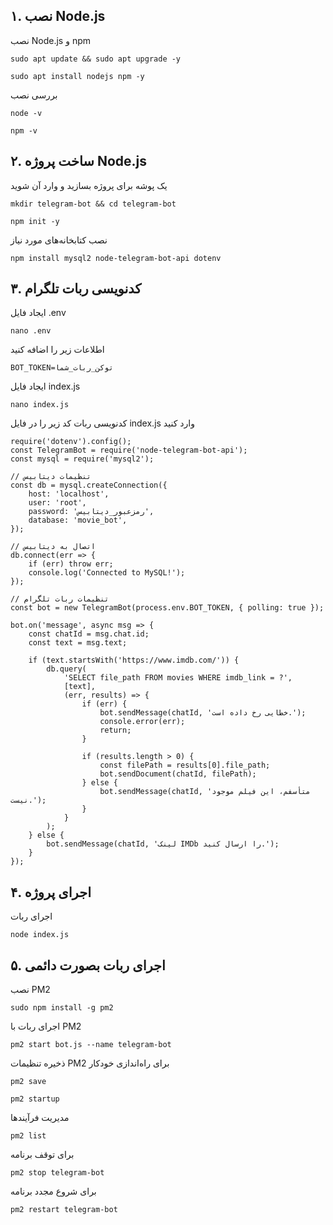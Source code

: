 ## ۱. نصب Node.js
نصب Node.js و npm
```
sudo apt update && sudo apt upgrade -y
```
```
sudo apt install nodejs npm -y
```
بررسی نصب
```
node -v
```
```
npm -v
```
## ۲. ساخت پروژه Node.js
یک پوشه برای پروژه بسازید و وارد آن شوید
```
mkdir telegram-bot && cd telegram-bot
```
```
npm init -y
```
نصب کتابخانه‌های مورد نیاز
```
npm install mysql2 node-telegram-bot-api dotenv
```
## ۳. کدنویسی ربات تلگرام
ایجاد فایل .env
```
nano .env
```

اطلاعات زیر را اضافه کنید
```
BOT_TOKEN=توکن_ربات_شما
```
ایجاد فایل index.js
```
nano index.js
```
کدنویسی ربات
کد زیر را در فایل index.js وارد کنید
```
require('dotenv').config();
const TelegramBot = require('node-telegram-bot-api');
const mysql = require('mysql2');

// تنظیمات دیتابیس
const db = mysql.createConnection({
    host: 'localhost',
    user: 'root',
    password: 'رمزعبور_دیتابیس',
    database: 'movie_bot',
});

// اتصال به دیتابیس
db.connect(err => {
    if (err) throw err;
    console.log('Connected to MySQL!');
});

// تنظیمات ربات تلگرام
const bot = new TelegramBot(process.env.BOT_TOKEN, { polling: true });

bot.on('message', async msg => {
    const chatId = msg.chat.id;
    const text = msg.text;

    if (text.startsWith('https://www.imdb.com/')) {
        db.query(
            'SELECT file_path FROM movies WHERE imdb_link = ?',
            [text],
            (err, results) => {
                if (err) {
                    bot.sendMessage(chatId, 'خطایی رخ داده است.');
                    console.error(err);
                    return;
                }

                if (results.length > 0) {
                    const filePath = results[0].file_path;
                    bot.sendDocument(chatId, filePath);
                } else {
                    bot.sendMessage(chatId, 'متأسفم، این فیلم موجود نیست.');
                }
            }
        );
    } else {
        bot.sendMessage(chatId, 'لینک IMDb را ارسال کنید.');
    }
});
```
## ۴. اجرای پروژه
اجرای ربات
```
node index.js
```
## ۵. اجرای ربات بصورت دائمی
نصب PM2
```
sudo npm install -g pm2
```
اجرای ربات با PM2
```
pm2 start bot.js --name telegram-bot
```
ذخیره تنظیمات PM2 برای راه‌اندازی خودکار
```
pm2 save
```
```
pm2 startup
```
مدیریت فرآیندها
```
pm2 list
```
برای توقف برنامه
```
pm2 stop telegram-bot
```
برای شروع مجدد برنامه
```
pm2 restart telegram-bot
```
